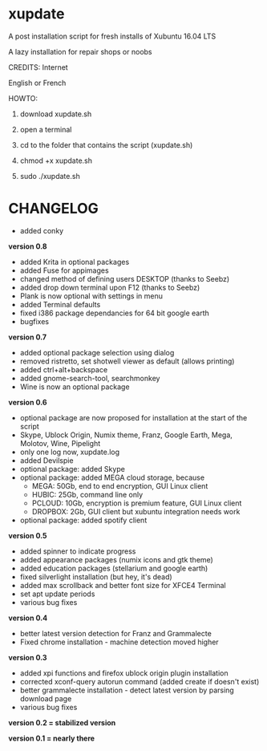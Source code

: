 # xupdate

A post installation script for fresh installs of Xubuntu 16.04 LTS

A lazy installation for repair shops or noobs

CREDITS: Internet

English or French

HOWTO:

1. download xupdate.sh

2. open a terminal

3. cd to the folder that contains the script (xupdate.sh)

4. chmod +x xupdate.sh

5. sudo ./xupdate.sh

# CHANGELOG

- added conky

**version 0.8**

- added Krita in optional packages
- added Fuse for appimages
- changed method of defining users DESKTOP (thanks to Seebz)
- added drop down terminal upon F12 (thanks to Seebz)
- Plank is now optional with settings in menu
- added Terminal defaults
- fixed i386 package dependancies for 64 bit google earth
- bugfixes

**version 0.7**

- added optional package selection using dialog
- removed ristretto, set shotwell viewer as default (allows printing)
- added ctrl+alt+backspace
- added gnome-search-tool, searchmonkey
- Wine is now an optional package

**version 0.6**

- optional package are now proposed for installation at the start of the script
 - Skype, Ublock Origin, Numix theme, Franz, Google Earth, Mega, Molotov, Wine, Pipelight
- only one log now, xupdate.log
- added Devilspie
- optional package: added Skype
- optional package: added MEGA cloud storage, because
  - MEGA: 50Gb, end to end encryption, GUI Linux client
  - HUBIC: 25Gb, command line only
  - PCLOUD: 10Gb, encryption is premium feature, GUI Linux client
  - DROPBOX: 2Gb, GUI client but xubuntu integration needs work
- optional package: added spotify client

**version 0.5**

- added spinner to indicate progress
- added appearance packages (numix icons and gtk theme)
- added education packages (stellarium and google earth)
- fixed silverlight installation (but hey, it's dead)
- added max scrollback and better font size for XFCE4 Terminal
- set apt update periods
- various bug fixes

**version 0.4**

- better latest version detection for Franz and Grammalecte
- Fixed chrome installation - machine detection moved higher

**version 0.3**

- added xpi functions and firefox ublock origin plugin installation
- corrected xconf-query autorun command (added create if doesn't exist)
- better grammalecte installation - detect latest version by parsing download page
- various bug fixes

**version 0.2 = stabilized version**

**version 0.1 = nearly there**
